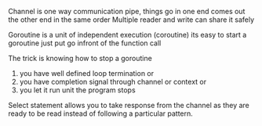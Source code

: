 Channel is one way communication pipe, things go in one end comes out the other end in the same order
Multiple reader and write can share it safely

Goroutine is a unit of independent execution (coroutine)
its easy to start a goroutine just put go infront of the function call

The trick is knowing how to stop a goroutine
1. you have well defined loop termination or
2. you have completion signal through channel or context or
3. you let it run unit the program stops


Select statement allows you to take response from the channel as they are ready to be read instead of following a particular pattern. 
